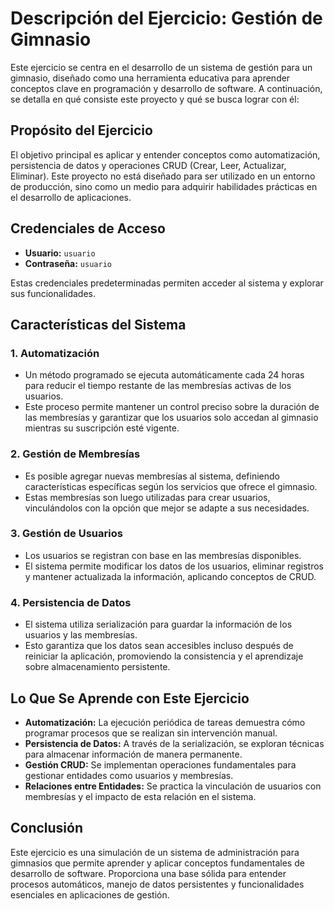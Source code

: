 # Descripción del Ejercicio: Gestión de Gimnasio

Este ejercicio se centra en el desarrollo de un sistema de gestión para un gimnasio, diseñado como una herramienta educativa para aprender conceptos clave en programación y desarrollo de software. A continuación, se detalla en qué consiste este proyecto y qué se busca lograr con él:

## Propósito del Ejercicio
El objetivo principal es aplicar y entender conceptos como automatización, persistencia de datos y operaciones CRUD (Crear, Leer, Actualizar, Eliminar). Este proyecto no está diseñado para ser utilizado en un entorno de producción, sino como un medio para adquirir habilidades prácticas en el desarrollo de aplicaciones.

## Credenciales de Acceso
- **Usuario:** `usuario`  
- **Contraseña:** `usuario`  

Estas credenciales predeterminadas permiten acceder al sistema y explorar sus funcionalidades.

## Características del Sistema

### 1. Automatización
- Un método programado se ejecuta automáticamente cada 24 horas para reducir el tiempo restante de las membresías activas de los usuarios.
- Este proceso permite mantener un control preciso sobre la duración de las membresías y garantizar que los usuarios solo accedan al gimnasio mientras su suscripción esté vigente.

### 2. Gestión de Membresías
- Es posible agregar nuevas membresías al sistema, definiendo características específicas según los servicios que ofrece el gimnasio.
- Estas membresías son luego utilizadas para crear usuarios, vinculándolos con la opción que mejor se adapte a sus necesidades.

### 3. Gestión de Usuarios
- Los usuarios se registran con base en las membresías disponibles.
- El sistema permite modificar los datos de los usuarios, eliminar registros y mantener actualizada la información, aplicando conceptos de CRUD.

### 4. Persistencia de Datos
- El sistema utiliza serialización para guardar la información de los usuarios y las membresías.
- Esto garantiza que los datos sean accesibles incluso después de reiniciar la aplicación, promoviendo la consistencia y el aprendizaje sobre almacenamiento persistente.

## Lo Que Se Aprende con Este Ejercicio
- **Automatización:** La ejecución periódica de tareas demuestra cómo programar procesos que se realizan sin intervención manual.
- **Persistencia de Datos:** A través de la serialización, se exploran técnicas para almacenar información de manera permanente.
- **Gestión CRUD:** Se implementan operaciones fundamentales para gestionar entidades como usuarios y membresías.
- **Relaciones entre Entidades:** Se practica la vinculación de usuarios con membresías y el impacto de esta relación en el sistema.

## Conclusión
Este ejercicio es una simulación de un sistema de administración para gimnasios que permite aprender y aplicar conceptos fundamentales de desarrollo de software. Proporciona una base sólida para entender procesos automáticos, manejo de datos persistentes y funcionalidades esenciales en aplicaciones de gestión.
